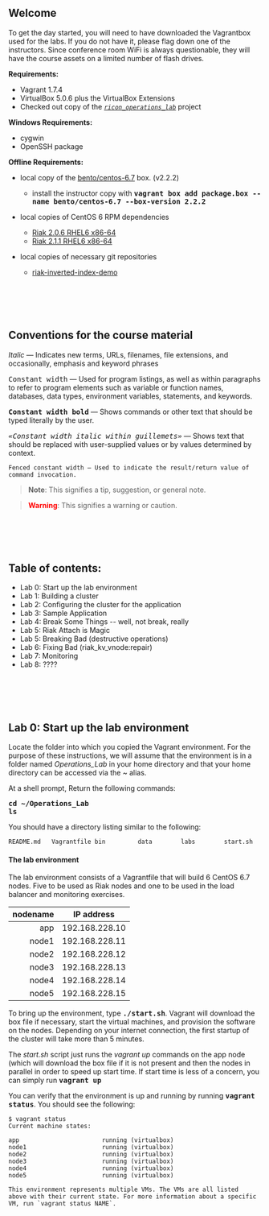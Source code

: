 Welcome
----
To get the day started, you will need to have downloaded the Vagrantbox used for the labs.  If you do not have it, please flag down one of the instructors.  Since conference room WiFi is always questionable, they will have the course assets on a limited number of flash drives.

**Requirements:**

* Vagrant 1.7.4
* VirtualBox 5.0.6 plus the VirtualBox Extensions
* Checked out copy of the [*`ricon_operations_lab`*](http://github.com/basho-labs/ricon_operations_lab) project

**Windows Requirements:**

* cygwin
* OpenSSH package

**Offline Requirements:**

* local copy of the [bento/centos-6.7](https://atlas.hashicorp.com/bento/boxes/centos-6.7) box. (v2.2.2)
    * install the instructor copy with **<span style="font-family:monospace">vagrant box add package.box --name bento/centos-6.7 --box-version 2.2.2</span>**

* local copies of CentOS 6 RPM dependencies

    * [Riak 2.0.6 RHEL6 x86-64](http://s3.amazonaws.com/downloads.basho.com/riak/2.0/2.0.6/rhel/6/riak-2.0.6-1.el6.x86_64.rpm)
    * [Riak 2.1.1 RHEL6 x86-64](http://s3.amazonaws.com/downloads.basho.com/riak/2.1/2.1.1/rhel/6/riak-2.1.1-1.el6.x86_64.rpm)

* local copies of necessary git repositories

    * [riak-inverted-index-demo](https://github.com/drewkerrigan/riak-inverted-index-demo)


<br /><br /><br />
Conventions for the course material
-----

*Italic* — Indicates new terms, URLs, filenames, file extensions, and occasionally, emphasis and keyword phrases

<span style="font-family:monospace">Constant width</span> — Used for program listings, as well as within paragraphs to refer to program elements such as variable or function names, databases, data types, environment variables, statements, and keywords.

**<span style="font-family:monospace">Constant width bold</span>** — Shows commands or other text that should be typed literally by the user.

*<span style="font-family:monospace">«Constant width italic within guillemets»</span>* —
Shows text that should be replaced with user-supplied values or by values determined by context.

```
Fenced constant width — Used to indicate the result/return value of
command invocation.
```

> **Note**: This signifies a tip, suggestion, or general note.  

<span style="display:none">---</span>

> **<span style="color:red">Warning</span>**: This signifies a warning or caution.

<br /><br /><br />
Table of contents:
-----

* Lab 0: Start up the lab environment
* Lab 1: Building a cluster
* Lab 2: Configuring the cluster for the application
* Lab 3: Sample Application
* Lab 4: Break Some Things -- well, not break, really
* Lab 5: Riak Attach is Magic
* Lab 5: Breaking Bad (destructive operations)
* Lab 6: Fixing Bad (riak_kv_vnode:repair)
* Lab 7: Monitoring
* Lab 8: ????


<br /><br /><br />
Lab 0: Start up the lab environment
---

Locate the folder into which you copied the Vagrant environment.  For the purpose of these instructions, we will assume that the environment is in a folder named *Operations_Lab* in your home directory and that your home directory can be accessed via the *~* alias.
 

At a shell prompt, Return the following commands:

**<span style="font-family:monospace">cd ~/Operations_Lab</span>**  
**<span style="font-family:monospace">ls</span>**

You should have a directory listing similar to the following:

```
README.md   Vagrantfile bin         data        labs        start.sh
```

#### The lab environment
The lab environment consists of a Vagrantfile that will build 6 CentOS 6.7 nodes.  Five to be used as Riak nodes and one to be used in the load balancer and monitoring exercises.

| nodename | IP address     |
| -------: | -------------- |
| app      | 192.168.228.10 |
| node1    | 192.168.228.11 |
| node2    | 192.168.228.12 |
| node3    | 192.168.228.13 |
| node4    | 192.168.228.14 |
| node5    | 192.168.228.15 |

To bring up the environment, type **<span style="font-family:monospace">./start.sh</span>**. Vagrant will download the box file if necessary, start the virtual machines, and provision the software on the nodes.  Depending on your internet connection, the first startup of the cluster will take more than 5 minutes.

The *start.sh* script just runs the *vagrant up* commands on the app node (which will download the box file if it is not present and then the nodes in parallel in order to speed up start time.  If start time is less of a concern, you can simply run **<span style="font-family:monospace">vagrant up</span>**

You can verify that the environment is up and running by running **<span style="font-family:monospace">vagrant status</span>**.  You should see the following:

```
$ vagrant status
Current machine states:

app                       running (virtualbox)
node1                     running (virtualbox)
node2                     running (virtualbox)
node3                     running (virtualbox)
node4                     running (virtualbox)
node5                     running (virtualbox)

This environment represents multiple VMs. The VMs are all listed
above with their current state. For more information about a specific
VM, run `vagrant status NAME`.
```

